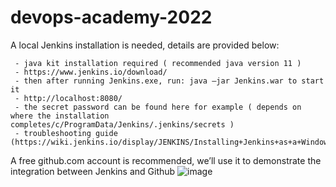 # devops-academy-2022


A local Jenkins installation is needed, details are provided below:

     - java kit installation required ( recommended java version 11 )
     - https://www.jenkins.io/download/ 
     - then after running Jenkins.exe, run: java –jar Jenkins.war to start it
     - http://localhost:8080/
     - the secret password can be found here for example ( depends on where the installation   completes/c/ProgramData/Jenkins/.jenkins/secrets )
     - troubleshooting guide   (https://wiki.jenkins.io/display/JENKINS/Installing+Jenkins+as+a+Windows+service)       


A free github.com account is recommended, we’ll use it to demonstrate the integration between Jenkins and Github
![image](https://user-images.githubusercontent.com/46707924/196380298-af719af2-ef99-475c-9f96-7601d0b01f1f.png)
